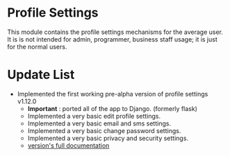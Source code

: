 # Profile Settings

This module contains the profile settings mechanisms for the average user. It is is not intended for admin, programmer, business staff usage; it is just for the normal users.

# Update List

- Implemented the first working pre-alpha version of profile settings  v1.12.0
  - __Important__ : ported all of the app to Django. (formerly flask)
  - Implemented a very basic edit profile settings.
  - Implemented a very basic email and sms settings.
  - Implemented a very basic change password settings.
  - Implemented a very basic privacy and security settings.
  - [version's full documentation](../version_docs/version-1.12.0.md)
